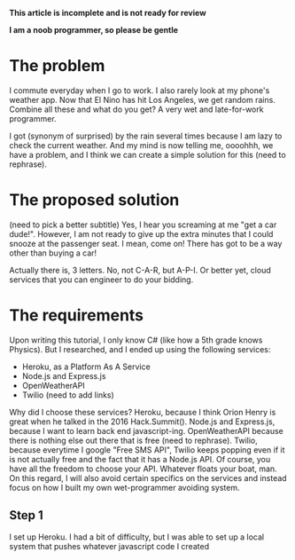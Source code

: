 __This article is incomplete and is not ready for review__

__I am a noob programmer, so please be gentle__

<h1>The problem</h1>
I commute everyday when I go to work. I also rarely look at my phone's weather app. Now that El Nino has hit Los Angeles, we get random rains. Combine all these and what do you get? A very wet and late-for-work programmer.

I got (synonym of surprised) by the rain several times because I am lazy to check the current weather. And my mind is now telling me, oooohhh, we have a problem, and I think we can create a simple solution for this (need to rephrase).

<h1>The proposed solution</h1>(need to pick a better subtitle)
Yes, I hear you screaming at me "get a car dude!". However, I am not ready to give up the extra minutes that I could snooze at the passenger seat. I mean, come on! There has got to be a way other than buying a car!

Actually there is, 3 letters. No, not C-A-R, but A-P-I. Or better yet, cloud services that you can engineer to do your bidding.

<h1>The requirements</h1>
Upon writing this tutorial, I only know C# (like how a 5th grade knows Physics). But I researched, and I ended up using the following services:

- Heroku, as a Platform As A Service
- Node.js and Express.js
- OpenWeatherAPI
- Twilio
(need to add links)

Why did I choose these services? Heroku, because I think Orion Henry is great when he talked in the 2016 Hack.Summit(). Node.js and Express.js, because I want to learn back end javascript-ing. OpenWeatherAPI because there is nothing else out there that is free (need to rephrase). Twilio, because everytime I google "Free SMS API", Twilio keeps popping even if it is not actually free and the fact that it has a Node.js API. Of course, you have all the freedom to choose your API. Whatever floats your boat, man. On this regard, I will also avoid certain specifics on the services and instead focus on how I built my own wet-programmer avoiding system.

<h2>Step 1</h2>
I set up Heroku. I had a bit of difficulty, but I was able to set up a local system that pushes whatever javascript code I created 
